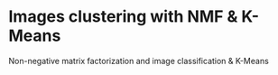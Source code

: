 # Images clustering with NMF & K-Means
Non-negative matrix factorization and image classification & K-Means
